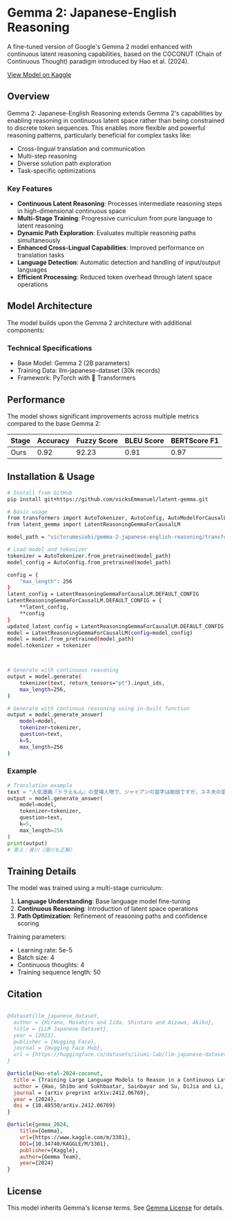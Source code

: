 # Gemma 2: Japanese-English Reasoning

A fine-tuned version of Google's Gemma 2 model enhanced with continuous latent reasoning capabilities, based on the COCONUT (Chain of Continuous Thought) paradigm introduced by Hao et al. (2024).

[View Model on Kaggle](https://www.kaggle.com/models/victorumesiobi/gemma-2-japanese-english-reasoning/)

## Overview

Gemma 2: Japanese-English Reasoning extends Gemma 2's capabilities by enabling reasoning in continuous latent space rather than being constrained to discrete token sequences. This enables more flexible and powerful reasoning patterns, particularly beneficial for complex tasks like:

- Cross-lingual translation and communication
- Multi-step reasoning
- Diverse solution path exploration
- Task-specific optimizations

### Key Features

- **Continuous Latent Reasoning**: Processes intermediate reasoning steps in high-dimensional continuous space
- **Multi-Stage Training**: Progressive curriculum from pure language to latent reasoning
- **Dynamic Path Exploration**: Evaluates multiple reasoning paths simultaneously
- **Enhanced Cross-Lingual Capabilities**: Improved performance on translation tasks
- **Language Detection**: Automatic detection and handling of input/output languages
- **Efficient Processing**: Reduced token overhead through latent space operations

## Model Architecture

The model builds upon the Gemma 2 architecture with additional components:

### Technical Specifications

- Base Model: Gemma 2 (2B parameters)
- Training Data: llm-japanese-dataset (30k records)
- Framework: PyTorch with 🤗 Transformers

## Performance

The model shows significant improvements across multiple metrics compared to the base Gemma 2:

| Stage | Accuracy | Fuzzy Score | BLEU Score | BERTScore F1 |
|-------|----------|-------------|------------|--------------|
| Ours   | 0.92     | 92.23       | 0.91       | 0.97         |

## Installation & Usage

```bash
# Install from GitHub
pip install git+https://github.com/vicksEmmanuel/latent-gemma.git

# Basic usage
from transformers import AutoTokenizer, AutoConfig, AutoModelForCausalLM
from latent_gemma import LatentReasoningGemmaForCausalLM

model_path = "victorumesiobi/gemma-2-japanese-english-reasoning/transformers/1" # Replace with the path to which your model was downloaded too

# Load model and tokenizer
tokenizer = AutoTokenizer.from_pretrained(model_path)
model_config = AutoConfig.from_pretrained(model_path)

config = {
    "max_length": 256
}
latent_config = LatentReasoningGemmaForCausalLM.DEFAULT_CONFIG
LatentReasoningGemmaForCausalLM.DEFAULT_CONFIG = {
    **latent_config,
    **config
}
updated_latent_config = LatentReasoningGemmaForCausalLM.DEFAULT_CONFIG
model = LatentReasoningGemmaForCausalLM(config=model_config)
model = model.from_pretrained(model_path)
model.tokenizer = tokenizer



# Generate with continuous reasoning
output = model.generate(
    tokenizer(text, return_tensors="pt").input_ids,
    max_length=256,
)

# Generate with continous reasoning using in-built function
output = model.generate_answer(
    model=model, 
    tokenizer=tokenizer, 
    question=text, 
    k=5, 
    max_length=256
)
```

### Example

```python
# Translation example
text = "人気漫画『ドラえもん』の登場人物で、ジャイアンの苗字は剛田ですが、スネ夫の苗字は何でしょう？"
output = model.generate_answer(
    model=model, 
    tokenizer=tokenizer, 
    question=text, 
    k=5, 
    max_length=256
)
print(output)
# 答え：骨川（滑川も正解）
```

## Training Details

The model was trained using a multi-stage curriculum:

1. **Language Understanding**: Base language model fine-tuning
2. **Continuous Reasoning**: Introduction of latent space operations
3. **Path Optimization**: Refinement of reasoning paths and confidence scoring

Training parameters:
- Learning rate: 5e-5
- Batch size: 4
- Continuous thoughts: 4
- Training sequence length: 50


## Citation

```bibtex

@dataset{llm_japanese_dataset,
  author = {Hirano, Masahiro and Iida, Shintaro and Aizawa, Akiko},
  title = {LLM Japanese Dataset},
  year = {2023},
  publisher = {Hugging Face},
  journal = {Hugging Face Hub},
  url = {https://huggingface.co/datasets/izumi-lab/llm-japanese-dataset},
}

@article{Hao-etal-2024-coconut,
  title = {Training Large Language Models to Reason in a Continuous Latent Space},
  author = {Hao, Shibo and Sukhbaatar, Sainbayar and Su, DiJia and Li, Xian and Hu, Zhiting and Weston, Jason and Tian, Yuandong},
  journal = {arXiv preprint arXiv:2412.06769},
  year = {2024},
  doi = {10.48550/arXiv.2412.06769}
}

@article{gemma_2024,
    title={Gemma},
    url={https://www.kaggle.com/m/3301},
    DOI={10.34740/KAGGLE/M/3301},
    publisher={Kaggle},
    author={Gemma Team},
    year={2024}
}
```

## License

This model inherits Gemma's license terms. See [Gemma License](https://www.kaggle.com/models/google/gemma/license) for details.